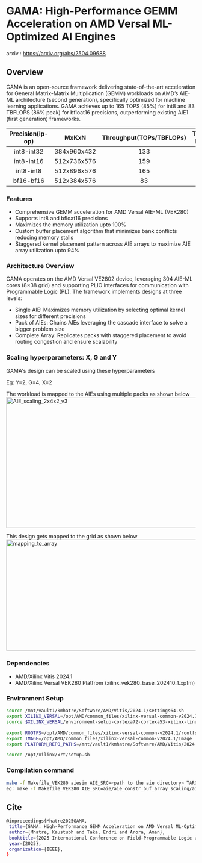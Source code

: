 # GAMA: High-Performance GEMM Acceleration on AMD Versal ML-Optimized AI Engines

arxiv : https://arxiv.org/abs/2504.09688

## Overview
GAMA is an open-source framework delivering state-of-the-art acceleration for General Matrix-Matrix Multiplication (GEMM) workloads on AMD’s AIE-ML architecture (second generation), specifically optimized for machine learning applications. GAMA achieves up to 165 TOPS (85%) for int8 and 83 TBFLOPS (86% peak) for bfloat16 precisions, outperforming existing AIE1 (first generation) frameworks.

| Precision(ip-op) | MxKxN | Throughput(TOPs/TBFLOPs) | Throughput Efficiency |
|:----:|:---------------:|:------------------:|:------------------:|
|int8-int32 | 384x960x432 | 133 | 69% |
|int8-int16 | 512x736x576 | 159 | 82% |
|int8-int8 | 512x896x576 | 165 | 85% |
|bf16-bf16 | 512x384x576 | 83 | 86% |

### Features
* Comprehensive GEMM acceleration for AMD Versal AIE-ML (VEK280)
* Supports int8 and bfloat16 precisions
* Maximizes the memory utilization upto 100%  
* Custom buffer placement algorithm that minimizes bank conflicts reducing memory stalls
* Staggered kernel placement pattern across AIE arrays to maximize AIE array utilization upto 94%

### Architecture Overview
GAMA operates on the AMD Versal VE2802 device, leveraging 304 AIE-ML cores (8×38 grid) and supporting PLIO interfaces for communication with Programmable Logic (PL). The framework implements designs at three levels:

* Single AIE: Maximizes memory utilization by selecting optimal kernel sizes for different precisions
* Pack of AIEs: Chains AIEs leveraging the cascade interface to solve a bigger problem size
* Complete Array: Replicates packs with staggered placement to avoid routing congestion and ensure scalability

### Scaling hyperparameters: X, G and Y 

GAMA's design can be scaled using these hyperparameters

Eg: Y=2, G=4, X=2

The workload is mapped to the AIEs using multiple packs as shown below
<img width="1704" height="347" alt="AIE_scaling_2x4x2_v3" src="https://github.com/user-attachments/assets/8df8298f-3d3a-4c1c-942d-fd2e4827e9f9" />

This design gets mapped to the grid as shown below
<img width="1398" height="296" alt="mapping_to_array" src="https://github.com/user-attachments/assets/058cf37f-b1ee-48a1-89c1-f5f673099963" />


### Dependencies
* AMD/Xilinx Vitis 2024.1
* AMD/Xilinx Versal VEK280 Platfrom (xilinx_vek280_base_202410_1.xpfm)



### Environment Setup
```bash
source /mnt/vault1/kmhatre/Software/AMD/Vitis/2024.1/settings64.sh
export XILINX_VERSAL=/opt/AMD/common_files/xilinx-versal-common-v2024.1/
source $XILINX_VERSAL/environment-setup-cortexa72-cortexa53-xilinx-linux

export ROOTFS=/opt/AMD/common_files/xilinx-versal-common-v2024.1/rootfs.ext4  
export IMAGE=/opt/AMD/common_files/xilinx-versal-common-v2024.1/Image
export PLATFORM_REPO_PATHS=/mnt/vault1/kmhatre/Software/AMD/Vitis/2024.1/base_platforms/

source /opt/xilinx/xrt/setup.sh
```

### Compilation command 
``` bash
make -f Makefile_VEK280 aiesim AIE_SRC=<path to the aie directory> TARGET=hw Y=8 G=4 X=9 BUFF_OPT=0
eg: make -f Makefile_VEK280 AIE_SRC=aie/aie_constr_buf_array_scaling/aie_MKN_48x240x48_MMUL_4x8x8_i8_i32  TARGET=hw Y=8 G=4 X=9 BUFF_OPT=0 aiesim
```



## Cite 
 ```bash
@inproceedings{Mhatre2025GAMA,
  title={GAMA: High-Performance GEMM Acceleration on AMD Versal ML-Optimized AI Engines},
  author={Mhatre, Kaustubh and Taka, Endri and Arora, Aman},
  booktitle={2025 International Conference on Field-Programmable Logic and Applications (FPL)},
  year={2025},
  organization={IEEE},
}
```
